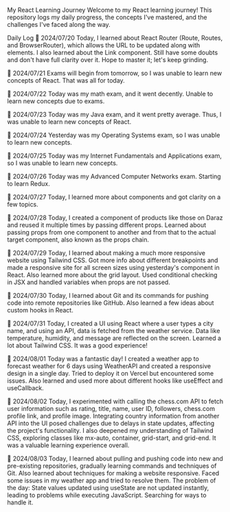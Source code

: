 My React Learning Journey
Welcome to my React learning journey! This repository logs my daily progress, the concepts I've mastered, and the challenges I've faced along the way.

Daily Log
📅 2024/07/20
Today, I learned about React Router (Route, Routes, and BrowserRouter), which allows the URL to be updated along with elements. I also learned about the Link component. Still have some doubts and don't have full clarity over it. Hope to master it; let's keep grinding.

📅 2024/07/21
Exams will begin from tomorrow, so I was unable to learn new concepts of React. That was all for today.

📅 2024/07/22
Today was my math exam, and it went decently. Unable to learn new concepts due to exams.

📅 2024/07/23
Today was my Java exam, and it went pretty average. Thus, I was unable to learn new concepts of React.

📅 2024/07/24
Yesterday was my Operating Systems exam, so I was unable to learn new concepts.

📅 2024/07/25
Today was my Internet Fundamentals and Applications exam, so I was unable to learn new concepts.

📅 2024/07/26
Today was my Advanced Computer Networks exam. Starting to learn Redux.

📅 2024/07/27
Today, I learned more about components and got clarity on a few topics.

📅 2024/07/28
Today, I created a component of products like those on Daraz and reused it multiple times by passing different props. Learned about passing props from one component to another and from that to the actual target component, also known as the props chain.

📅 2024/07/29
Today, I learned about making a much more responsive website using Tailwind CSS. Got more info about different breakpoints and made a responsive site for all screen sizes using yesterday's component in React. Also learned more about the grid layout. Used conditional checking in JSX and handled variables when props are not passed.

📅 2024/07/30
Today, I learned about Git and its commands for pushing code into remote repositories like GitHub. Also learned a few ideas about custom hooks in React.

📅 2024/07/31
Today, I created a UI using React where a user types a city name, and using an API, data is fetched from the weather service. Data like temperature, humidity, and message are reflected on the screen. Learned a lot about Tailwind CSS. It was a good experience!

📅 2024/08/01
Today was a fantastic day! I created a weather app to forecast weather for 6 days using WeatherAPI and created a responsive design in a single day. Tried to deploy it on Vercel but encountered some issues. Also learned and used more about different hooks like useEffect and useCallback.

📅 2024/08/02
Today, I experimented with calling the chess.com API to fetch user information such as rating, title, name, user ID, followers, chess.com profile link, and profile image. Integrating country information from another API into the UI posed challenges due to delays in state updates, affecting the project's functionality. I also deepened my understanding of Tailwind CSS, exploring classes like mx-auto, container, grid-start, and grid-end. It was a valuable learning experience overall.

📅 2024/08/03
Today, I learned about pulling and pushing code into new and pre-existing repositories, gradually learning commands and techniques of Git. Also learned about techniques for making a website responsive. Faced some issues in my weather app and tried to resolve them. The problem of the day: State values updated using useState are not updated instantly, leading to problems while executing JavaScript. Searching for ways to handle it.
